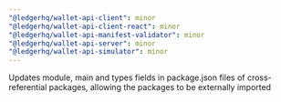 ```yaml
---
"@ledgerhq/wallet-api-client": minor
"@ledgerhq/wallet-api-client-react": minor
"@ledgerhq/wallet-api-manifest-validator": minor
"@ledgerhq/wallet-api-server": minor
"@ledgerhq/wallet-api-simulator": minor
---
```


Updates module, main and types fields in package.json files of cross-referential packages, allowing the packages to be externally imported
